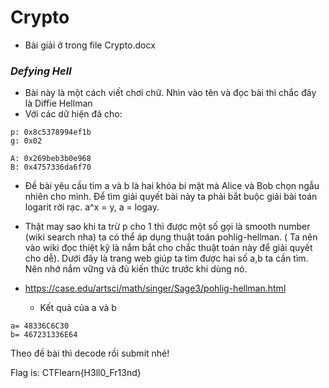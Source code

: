# Crypto
- Bài giải ở trong file Crypto.docx
### *Defying Hell*
- Bài này là một cách viết chơi chữ. Nhìn vào tên và đọc bài thì chắc đây là Diffie Hellman
- Với các dữ hiện đã cho:
```
p: 0x8c5378994ef1b
g: 0x02

A: 0x269beb3b0e968
B: 0x4757336da6f70
```
- Đề bài yêu cầu tìm a và b là hai khóa bí mật mà Alice và Bob chọn ngẫu nhiên cho mình. Để tìm giải quyết bài này ta phải bắt buộc giải bài toán logarit rời rạc. a^x = y, a = logay.

- Thật may sao khi ta trừ p cho 1 thì được một số gọi là smooth number (wiki search nha) ta có thể áp dụng thuật toán pohlig-hellman. ( Ta nên vào wiki đọc thiệt kỹ là nắm bắt cho chắc thuật toán này để giải quyết cho dễ). Dưới đây là trang web giúp ta tìm được hai số a,b ta cần tìm. Nên nhớ nắm vững và đủ kiến thức trước khi dùng nó.

- https://case.edu/artsci/math/singer/Sage3/pohlig-hellman.html

  - Kết quả của a và b
  
```
a= 48336C6C30
b= 467231336E64
```
Theo đề bài thì decode rồi submit nhé!

Flag is: CTFlearn{H3ll0_Fr13nd}
